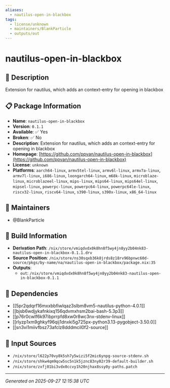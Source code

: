 ```yaml
---
aliases:
  - nautilus-open-in-blackbox
tags:
  - license/unknown
  - maintainers/BlankParticle
  - outputs/out
---
```


# nautilus-open-in-blackbox

## 📝 Description

Extension for nautilus, which adds an context-entry for opening in blackbox

## 📋 Package Information

- **Name**: `nautilus-open-in-blackbox`
- **Version**: `0.1.1`
- **Available**: ✅ Yes
- **Broken**: ✅ No
- **Description**: Extension for nautilus, which adds an context-entry for opening in blackbox
- **Homepage**: [https://github.com/ppvan/nautilus-open-in-blackbox](https://github.com/ppvan/nautilus-open-in-blackbox)
- **License**: `unknown`
- **Platforms**: `aarch64-linux`, `armv5tel-linux`, `armv6l-linux`, `armv7a-linux`, `armv7l-linux`, `i686-linux`, `loongarch64-linux`, `m68k-linux`, `microblaze-linux`, `microblazeel-linux`, `mips-linux`, `mips64-linux`, `mips64el-linux`, `mipsel-linux`, `powerpc-linux`, `powerpc64-linux`, `powerpc64le-linux`, `riscv32-linux`, `riscv64-linux`, `s390-linux`, `s390x-linux`, `x86_64-linux`
## 👥 Maintainers

- @BlankParticle


## 🔧 Build Information

- **Derivation Path**: `/nix/store/vmiqdvdx0k8hn8f5wy4jn8yy2b04nk83-nautilus-open-in-blackbox-0.1.1.drv`
- **Source Position**: `/nix/store/ns30sqxb36k8jrds8z18rv96bpnwc60d-source/pkgs/by-name/na/nautilus-open-in-blackbox/package.nix:35`
- **Outputs**:
  - `out`:  `/nix/store/vmiqdvdx0k8hn8f5wy4jn8yy2b04nk83-nautilus-open-in-blackbox-0.1.1`

## 🔗 Dependencies

- [[5pr2qdqrf16mxxbbfiwlqaz3slbm8vm5-nautilus-python-4.0.1]]
- [[bjsb6wdjykafnkixq156qdvmxhsm2bai-bash-5.3p3]]
- [[p76r0cwlf6k97ibprrpfd8xw0r8wc3nx-stdenv-linux]]
- [[rlyzp1xm9ghkyf96qij1dnxki5g725px-python3.13-pygobject-3.50.0]]
- [[sn3vi1miivfbsz73afclz8dddmcil0f2-source]]

## 📁 Input Sources

- `/nix/store/l622p70vy8k5sh7y5wizi5f2mic6ynpg-source-stdenv.sh`
- `/nix/store/shkw4qm9qcw5sc5n1k5jznc83ny02r39-default-builder.sh`
- `/nix/store/zxfj01bi3vdx0ccvy1h20njhax8ssy0y-paths.patch`

---
*Generated on 2025-09-27 12:15:38 UTC*
